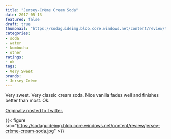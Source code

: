 ```yaml
---
title: "Jersey-Crème Cream Soda"
date: 2017-05-13
featured: false
draft: true
thumbnail: "https://sodaguideimg.blob.core.windows.net/content/review/thumbs/jersey-crème-cream-soda.jpg"
categories:
- soda
- water
- kombucha
- other
ratings:
- ok
tags:
- Very Sweet
brands:
- Jersey-Crème
---
```


Very sweet. Very classic cream soda. Nice vanilla fades well and finishes better than most. Ok.

[Originally posted to Twitter.](https://twitter.com/Cavorter/status/863486019429175302)

{{< figure src="https://sodaguideimg.blob.core.windows.net/content/review/jersey-crème-cream-soda.jpg" >}}


